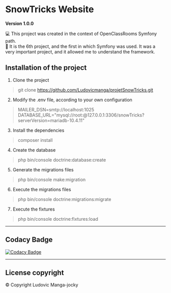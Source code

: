 # SnowTricks Website

**Version 1.0.0** 

:computer: This project was created in the context of OpenClassRooms Symfony path. </br>
:briefcase: It is the 6th project, and the first in which Symfony was used. 
It was a very important project, and it allowed me to understand the framework. 

## Installation of the project

1.  Clone the project
> git clone https://github.com/Ludovicmanga/projetSnowTricks.git

2.  Modify the .env file, according to your own configuration
> MAILER_DSN=smtp://localhost:1025 <br>
> DATABASE_URL="mysql://root:@127.0.0.1:3306/snowTricks?serverVersion=mariadb-10.4.11"

3.  Install the dependencies 
> composer install

4.  Create the database
> php bin/console doctrine:database:create

5.  Generate the migrations files 
> php bin/console make:migration

6.  Execute the migrations files
> php bin/console doctrine:migrations:migrate

7.  Execute the fixtures
> php bin/console doctrine:fixtures:load

--- 

## Codacy Badge

[![Codacy Badge](https://app.codacy.com/project/badge/Grade/53aeba9db65642bb8d0d31c2c2d25f2b)](https://www.codacy.com/gh/Ludovicmanga/projetSnowTricks/dashboard?utm_source=github.com&amp;utm_medium=referral&amp;utm_content=Ludovicmanga/projetSnowTricks&amp;utm_campaign=Badge_Grade)

--- 

## License  copyright 
:copyright: Copyright Ludovic Manga-jocky 
